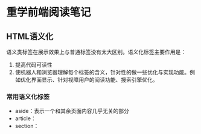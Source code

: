 # 重学前端阅读笔记



## HTML语义化

语义类标签在展示效果上与普通标签没有太大区别。语义化标签主要作用是：

1. 提高代码可读性
2. 使机器人和浏览器理解每个标签的含义，针对性的做一些优化与实现功能。例如优化界面显示、针对视障用户的阅读功能、搜索引擎优化。



### 常用语义化标签

- aside：表示一个和其余页面内容几乎无关的部分
- article：
- section：